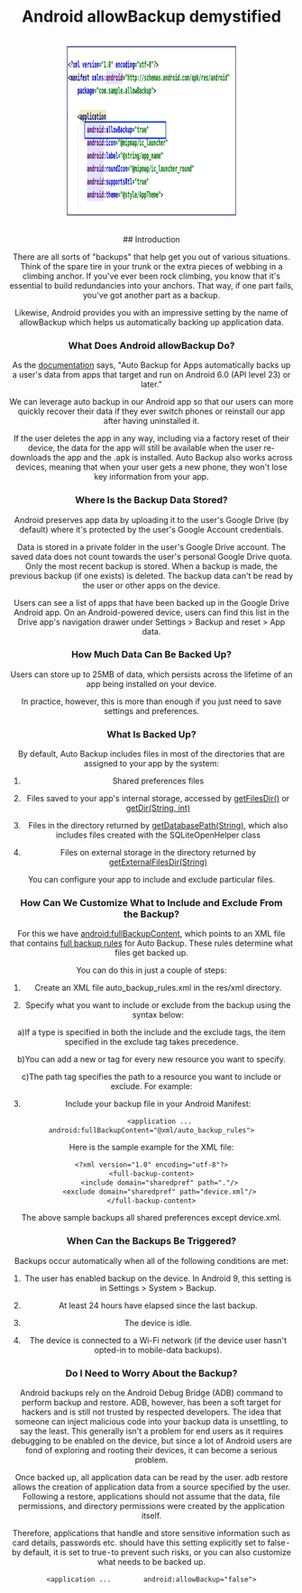 <div style="text-align:center">
<h1> Android allowBackup demystified
</h1
</div>
<br/>
<div style="text-align:center">
<img align="center" width="300" height="300" src="/Images/Article/allow_backup.jpg">
</div>
<br/>
<br/>
## Introduction

There are all sorts of "backups" that help get you out of various situations. Think of the spare tire in your trunk or the extra pieces of webbing in a climbing anchor. If you've ever been rock climbing, you know that it's essential to build redundancies into your anchors. That way, if one part fails, you've got another part as a backup.

Likewise, Android provides you with an impressive setting by the name of allowBackup which helps us automatically backing up application data.

### What Does Android allowBackup Do?

As the [documentation](https://developer.android.com/guide/topics/data/autobackup) says, "Auto Backup for Apps automatically backs up a user's data from apps that target and run on Android 6.0 (API level 23) or later."<br/>

We can leverage auto backup in our Android app so that our users can more quickly recover their data if they ever switch phones or reinstall our app after having uninstalled it.<br/>

If the user deletes the app in any way, including via a factory reset of their device, the data for the app will still be available when the user re-downloads the app and the .apk is installed. Auto Backup also works across devices, meaning that when your user gets a new phone, they won't lose key information from your app.<br/>


### Where Is the Backup Data Stored?

Android preserves app data by uploading it to the user's Google Drive (by default) where it's protected by the user's Google Account credentials.

Data is stored in a private folder in the user's Google Drive account. The saved data does not count towards the user's personal Google Drive quota. Only the most recent backup is stored. When a backup is made, the previous backup (if one exists) is deleted. The backup data can't be read by the user or other apps on the device.

Users can see a list of apps that have been backed up in the Google Drive Android app. On an Android-powered device, users can find this list in the Drive app's navigation drawer under Settings > Backup and reset > App data.


### How Much Data Can Be Backed Up?

Users can store up to 25MB of data, which persists across the lifetime of an app being installed on your device.

In practice, however, this is more than enough if you just need to save settings and preferences.


### What Is Backed Up?

By default, Auto Backup includes files in most of the directories that are assigned to your app by the system:

1) Shared preferences files

2) Files saved to your app's internal storage, accessed by [getFilesDir()](https://developer.android.com/reference/android/content/Context#getFilesDir()) or [getDir(String, int)](https://developer.android.com/reference/android/content/Context#getDir(java.lang.String,%20int))

3) Files in the directory returned by [getDatabasePath(String)](https://developer.android.com/reference/android/content/Context#getDatabasePath(java.lang.String)), which also includes files created with the SQLiteOpenHelper class

4) Files on external storage in the directory returned by [getExternalFilesDir(String)](https://developer.android.com/reference/android/content/Context#getExternalFilesDir(java.lang.String))

You can configure your app to include and exclude particular files.


### How Can We Customize What to Include and Exclude From the Backup?

For this we have [android:fullBackupContent](https://developer.android.com/guide/topics/manifest/application-element#fullBackupContent), which points to an XML file that contains [full backup rules](https://developer.android.com/guide/topics/data/autobackup) for Auto Backup. These rules determine what files get backed up.

You can do this in just a couple of steps:

1) Create an XML file auto_backup_rules.xml in the res/xml directory.

2) Specify what you want to include or exclude from the backup using the syntax below:

  a)If a type is specified in both the include and the exclude tags, the item specified in the exclude tag takes precedence.

  b)You can add a new <include> or <exclude> tag for every new resource you want to specify.

  c)The path tag specifies the path to a resource you want to include or exclude. For example: <exclude domain="database" path="my_db.db"/>

3) Include your backup file in your Android Manifest:
```
    <application ... android:fullBackupContent="@xml/auto_backup_rules">
```

Here is the sample example for the XML file:
```
<?xml version="1.0" encoding="utf-8"?>
<full-backup-content>
    <include domain="sharedpref" path="."/>
    <exclude domain="sharedpref" path="device.xml"/>
</full-backup-content>
```

The above sample backups all shared preferences except device.xml.

### When Can the Backups Be Triggered?

Backups occur automatically when all of the following conditions are met:

1) The user has enabled backup on the device. In Android 9, this setting is in Settings > System > Backup.

2) At least 24 hours have elapsed since the last backup.

3) The device is idle.

4) The device is connected to a Wi-Fi network (if the device user hasn't opted-in to mobile-data backups).

### Do I Need to Worry About the Backup?

Android backups rely on the Android Debug Bridge (ADB) command to perform backup and restore. ADB, however, has been a soft target for hackers and is still not trusted by respected developers. The idea that someone can inject malicious code into your backup data is unsettling, to say the least. This generally isn't a problem for end users as it requires debugging to be enabled on the device, but since a lot of Android users are fond of exploring and rooting their devices, it can become a serious problem.

Once backed up, all application data can be read by the user. adb restore allows the creation of application data from a source specified by the user. Following a restore, applications should not assume that the data, file permissions, and directory permissions were created by the application itself.

Therefore, applications that handle and store sensitive information such as card details, passwords etc. should have this setting explicitly set to false - by default, it is set to true - to prevent such risks, or you can also customize what needs to be backed up.

```
<application ...        android:allowBackup="false">
```